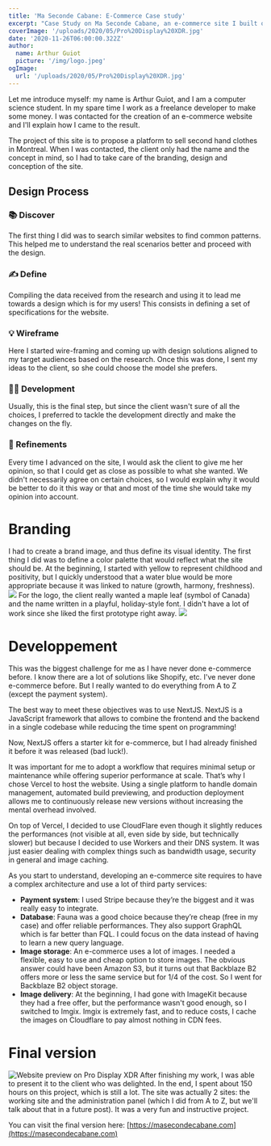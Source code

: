 ```yaml
---
title: 'Ma Seconde Cabane: E-Commerce Case study'
excerpt: "Case Study on Ma Seconde Cabane, an e-commerce site I built on top of the NextJS & Vercel ecosystem for scalability, reliability and maintainability reasons. Here is a detailed report of my work on the website, from its creation to deployment."
coverImage: '/uploads/2020/05/Pro%20Display%20XDR.jpg'
date: '2020-11-26T06:00:00.322Z'
author:
  name: Arthur Guiot
  picture: '/img/logo.jpeg'
ogImage:
  url: '/uploads/2020/05/Pro%20Display%20XDR.jpg'
---
```

Let me introduce myself: my name is Arthur Guiot, and I am a computer science student. In my spare time I work as a freelance developer to make some money. I was contacted for the creation of an e-commerce website and I'll explain how I came to the result.

The project of this site is to propose a platform to sell second hand clothes in Montreal. When I was contacted, the client only had the name and the concept in mind, so I had to take care of the branding, design and conception of the site.

## Design Process
### 📚 Discover
The first thing I did was to search similar websites to find common patterns. This helped me to understand the real scenarios better and proceed with the design.
### ✍ Define
Compiling the data received from the research and using it to lead me towards a design which is for my users! This consists in defining a set of specifications for the website.
### 💡 Wireframe
Here I started wire-framing and coming up with design solutions aligned to my target audiences based on the research. Once this was done, I sent my ideas to the client, so she could choose the model she prefers.
### 👩‍💻 Development
Usually, this is the final step, but since the client wasn't sure of all the choices, I preferred to tackle the development directly and make the changes on the fly.
### 🔨 Refinements
Every time I advanced on the site, I would ask the client to give me her opinion, so that I could get as close as possible to what she wanted. We didn't necessarily agree on certain choices, so I would explain why it would be better to do it this way or that and most of the time she would take my opinion into account.

# Branding
I had to create a brand image, and thus define its visual identity. The first thing I did was to define a color palette that would reflect what the site should be. At the beginning, I started with yellow to represent childhood and positivity, but I quickly understood that a water blue would be more appropriate because it was linked to nature (growth, harmony, freshness).
![](/uploads/2020/05/palette.jpg)
For the logo, the client really wanted a maple leaf (symbol of Canada) and the name written in a playful, holiday-style font. I didn't have a lot of work since she liked the first prototype right away.
![](/uploads/2020/05/logo.jpg)
# Developpement
This was the biggest challenge for me as I have never done e-commerce before. I know there are a lot of solutions like Shopify, etc. I've never done e-commerce before. But I really wanted to do everything from A to Z (except the payment system).

The best way to meet these objectives was to use NextJS. NextJS is a JavaScript framework that allows to combine the frontend and the backend in a single codebase while reducing the time spent on programming!

Now, NextJS offers a starter kit for e-commerce, but I had already finished it before it was released (bad luck!).

It was important for me to adopt a workflow that requires minimal setup or maintenance while offering superior performance at scale. That’s why I chose Vercel to host the website. Using a single platform to handle domain management, automated build previewing, and production deployment allows me to continuously release new versions without increasing the mental overhead involved.

On top of Vercel, I decided to use CloudFlare even though it slightly reduces the performances (not visible at all, even side by side, but technically slower) but because I decided to use Workers and their DNS system. It was just easier dealing with complex things such as bandwidth usage, security in general and image caching.

As you start to understand, developing an e-commerce site requires to have a complex architecture and use a lot of third party services:
- **Payment system**: I used Stripe because they’re the biggest and it was really easy to integrate.
- **Database**: Fauna was a good choice because they’re cheap (free in my case) and offer reliable performances. They also support GraphQL which is far better than FQL. I could focus on the data instead of having to learn a new query language.
- **Image storage**: An e-commerce uses a lot of images. I needed a flexible, easy to use and cheap option to store images. The obvious answer could have been Amazon S3, but it turns out that Backblaze B2 offers more or less the same service but for 1/4 of the cost. So I went for Backblaze B2 object storage.
- **Image delivery**: At the beginning, I had gone with ImageKit because they had a free offer, but the performance wasn't good enough, so I switched to Imgix. Imgix is extremely fast, and to reduce costs, I cache the images on Cloudflare to pay almost nothing in CDN fees.

# Final version
![](/uploads/2020/05/Pro%20Display%20XDR.jpg "Website preview on Pro Display XDR")
After finishing my work, I was able to present it to the client who was delighted. In the end, I spent about 150 hours on this project, which is still a lot. The site was actually 2 sites: the working site and the administration panel (which I did from A to Z, but we'll talk about that in a future post). It was a very fun and instructive project.

You can visit the final version here: [https://masecondecabane.com](https://masecondecabane.com)